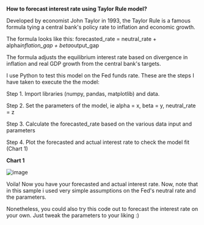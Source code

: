 **How to forecast interest rate using Taylor Rule model?**

Developed by economist John Taylor in 1993, the Taylor Rule is a famous formula tying a central bank's policy rate to inflation and economic growth.

The formula looks like this: forecasted_rate = neutral_rate + alpha*inflation_gap + beta*output_gap

The formula adjusts the equilibrium interest rate based on divergence in inflation and real GDP growth from the central bank's targets.

I use Python to test this model on the Fed funds rate. These are the steps I have taken to execute the the model:

Step 1. Import libraries (numpy, pandas, matplotlib) and data.

Step 2. Set the parameters of the model, ie alpha = x, beta = y, neutral_rate = z

Step 3. Calculate the forecasted_rate based on the various data input and parameters

Step 4. Plot the forecasted and actual interest rate to check the model fit (Chart 1)

**Chart 1**

![image](https://user-images.githubusercontent.com/121606452/210389260-2dd8b4c0-0414-4476-9d11-598b29a58da4.png)

Voila! Now you have your forecasted and actual interest rate. Now, note that in this sample i used very simple assumptions on the Fed's neutral rate and the parameters.

Nonetheless, you could also try this code out to forecast the interest rate on your own. Just tweak the parameters to your liking :)
